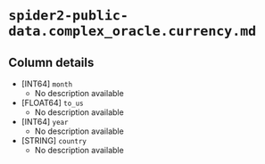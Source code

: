 # `spider2-public-data.complex_oracle.currency.md`

## Column details

* [INT64]    `month`
  - No description available
* [FLOAT64]    `to_us`
  - No description available
* [INT64]    `year`
  - No description available
* [STRING]    `country`
  - No description available

